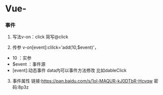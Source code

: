 # Vue-

### 事件

1. 写法v-on：click 简写@click

2. 传参 v-on[event]:clilck='add(10,$event)'，
- 10 ：实参
- $event ：事件源
- [event]:动态事件 data内可以事件方法修改 比如dableClick

3. 事件属性
链接:https://pan.baidu.com/s/1ol-MAQUR-kJ0DTbR-Hcvqw  密码:8p3z



